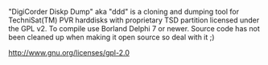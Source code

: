 "DigiCorder Diskp Dump" aka "ddd" is a cloning and dumping tool for TechniSat(TM) PVR harddisks with proprietary TSD partition licensed under the GPL v2.
To compile use Borland Delphi 7 or newer.
Source code has not been cleaned up when making it open source so deal with it ;)

http://www.gnu.org/licenses/gpl-2.0
